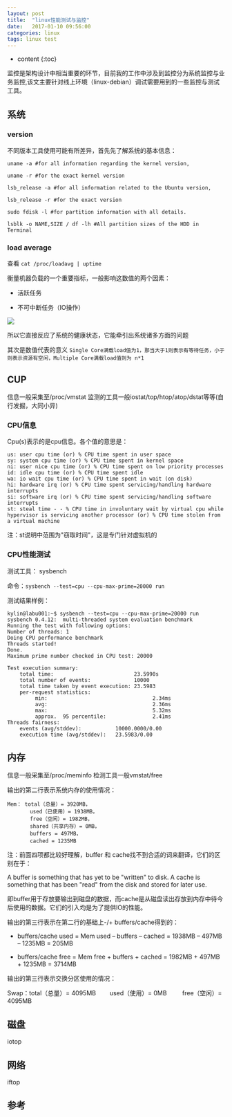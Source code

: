 ```yaml
---
layout: post
title:  "linux性能测试与监控"
date:   2017-01-10 09:56:00
categories: linux
tags: linux test
---
```


* content
{:toc}

监控是架构设计中相当重要的环节，目前我的工作中涉及到监控分为系统监控与业务监控,该文主要针对线上环境（linux-debian）调试需要用到的一些监控与测试工具。





## 系统

### version

不同版本工具使用可能有所差异，首先先了解系统的基本信息：

```
uname -a #for all information regarding the kernel version,

uname -r #for the exact kernel version

lsb_release -a #for all information related to the Ubuntu version,

lsb_release -r #for the exact version

sudo fdisk -l #for partition information with all details.

lsblk -o NAME,SIZE / df -lh #All partition sizes of the HDD in Terminal
```

### load average

查看 `cat /proc/loadavg | uptime`

衡量机器负载的一个重要指标，一般影响这数值的两个因素：

 - 活跃任务
 
 - 不可中断任务（IO操作）
 
![](https://pic1.zhimg.com/v2-3a6052ede46286ffe2d00c952f817710_b.png)

所以它直接反应了系统的健康状态，它能牵引出系统诸多方面的问题

其次是数值代表的意义 `Single Core满载load值为1，那当大于1则表示有等待任务，小于则表示资源有空闲，Multiple Core满载load值则为 n*1`

## CUP

信息一般采集至/proc/vmstat
监测的工具一般iostat/top/htop/atop/dstat等等(自行发掘，大同小异)

### CPU信息

Cpu(s)表示的是cpu信息。各个值的意思是：

```
us: user cpu time (or) % CPU time spent in user space
sy: system cpu time (or) % CPU time spent in kernel space
ni: user nice cpu time (or) % CPU time spent on low priority processes
id: idle cpu time (or) % CPU time spent idle
wa: io wait cpu time (or) % CPU time spent in wait (on disk)
hi: hardware irq (or) % CPU time spent servicing/handling hardware interrupts
si: software irq (or) % CPU time spent servicing/handling software interrupts
st: steal time - - % CPU time in involuntary wait by virtual cpu while hypervisor is servicing another processor (or) % CPU time stolen from a virtual machine
```

注：st说明中范围为"窃取时间"，这是专门针对虚拟机的

### CPU性能测试

测试工具： sysbench

命令：`sysbench --test=cpu --cpu-max-prime=20000 run`

测试结果样例：

```
kylin@labu001:~$ sysbench --test=cpu --cpu-max-prime=20000 run
sysbench 0.4.12:  multi-threaded system evaluation benchmark
Running the test with following options:
Number of threads: 1
Doing CPU performance benchmark
Threads started!
Done.
Maximum prime number checked in CPU test: 20000
 
Test execution summary:
    total time:                          23.5990s
    total number of events:              10000
    total time taken by event execution: 23.5983
    per-request statistics:
         min:                                  2.34ms
         avg:                                  2.36ms
         max:                                  5.32ms
         approx.  95 percentile:               2.41ms
Threads fairness:
    events (avg/stddev):           10000.0000/0.00
    execution time (avg/stddev):   23.5983/0.00
```

## 内存

信息一般采集至/proc/meminfo
检测工具一般vmstat/free

输出的第二行表示系统内存的使用情况：

```
Mem： total（总量）= 3920MB，
    　　used（已使用）= 1938MB，
    　　free（空闲）= 1982MB，
    　　shared（共享内存）= 0MB，
    　　buffers = 497MB，
    　　cached = 1235MB
```

注：前面四项都比较好理解，buffer 和 cache找不到合适的词来翻译，它们的区别在于：

A buffer is something that has yet to be "written" to disk. 
A cache is something that has been "read" from the disk and stored for later use.

即buffer用于存放要输出到磁盘的数据，而cache是从磁盘读出存放到内存中待今后使用的数据。它们的引入均是为了提供IO的性能。

输出的第三行表示在第二行的基础上-/+ buffers/cache得到的：

- buffers/cache used = Mem used – buffers – cached = 1938MB – 497MB – 1235MB = 205MB
+ buffers/cache free = Mem free + buffers + cached = 1982MB + 497MB + 1235MB = 3714MB

输出的第三行表示交换分区使用的情况：

Swap：total（总量）= 4095MB
    　　used（使用）= 0MB
   　　 free（空闲）= 4095MB

## 磁盘
iotop

## 网络
iftop

## 参考
